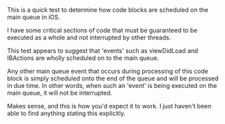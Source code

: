 This is a quick test to determine how code blocks are scheduled on the main queue in iOS.

I have some critical sections of code that must be guaranteed to be executed as a whole and not interrupted by other threads.

This test appears to suggest that 'events' such as viewDidLoad and IBActions are wholly scheduled on to the main queue.

Any other main queue event that occurs during processing of this code block is simply scheduled onto the end of the queue and will be processed in due time. In other words, when such an 'event' is being executed on the main queue, it will not be interrupted.

Makes sense, and this is how you'd expect it to work. I just haven't been able to find anything stating this explicitly.